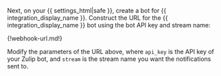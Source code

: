 Next, on your {{ settings_html|safe }}, create a bot for
{{ integration_display_name }}. Construct the URL for the
{{ integration_display_name }} bot using the bot API key and stream name:

{!webhook-url.md!}

Modify the parameters of the URL above, where `api_key` is the API key
of your Zulip bot, and `stream` is the stream name you want the
notifications sent to.
